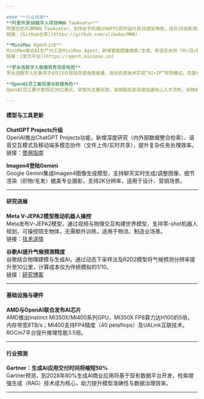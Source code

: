 ```yaml
---

#### **行业观察**  
**阿里开源3D数字人项目MNN TaoAvatar**  
阿里巴巴开源MNN TaoAvatar，支持在手机端以90FPS实时运行真3D虚拟角色，结合3D高斯溅射技术实现毫米级动作控制，可应用于虚拟客服、直播等场景。开源生态提供多模态输入API，降低开发门槛。  
链接：[GitHub仓库](https://github.com/alibaba/MNN)  

**MiniMax Agent上线**  
MiniMax推出AI生产力工具MiniMax Agent，新增智能图像搜索/生成、多语言支持（中/日/韩）及反思模式，优化长任务处理能力，适用于学术研究与代码调试。  
链接：[官方平台](https://agent.minimax.io)  

**罗永浩数字人直播首秀百度电商**  
罗永浩数字人形象将于6月15日登陆百度电商直播，依托百度技术实现“AI+IP”带货模式。百度电商已有超10万数字人主播，可降低商家运营成本80%，GMV平均提升62%。  

**OpenAI员工套现潮与软银角色**  
OpenAI员工累计套现近30亿美元，软银为主要买家。高频股权变现或加速核心人才流失，反映AI行业人才竞争压力。  

---
```


#### **模型与工具更新**  
**ChatGPT Projects升级**  
OpenAI推出ChatGPT Projects功能，新增深度研究（内外部数据整合检索）、语音交互模式及移动端多模态协作（文件上传/实时共享），提升复杂任务处理效率。  
链接：[使用指南](https://help.openai.com/en/articles/10169521-using-projects-in-chatgpt)  

**Imagen4登陆Gemini**  
Google Gemini集成Imagen4图像生成模型，支持聊天实时生成/调整图像，细节渲染（织物/毛发）媲美专业摄影，支持2K分辨率，适用于设计、营销场景。  

---

#### **研究进展**  
**Meta V-JEPA2模型推动机器人操控**  
Meta发布V-JEPA2模型，通过视频与物理交互构建世界模型，支持零-shot机器人规划，可操控陌生物体，无需额外训练，适用于物流、制造业场景。  
链接：[技术详情](https://ai.meta.com/vjepa/)  

**谷歌AI提升气候预测精度**  
谷歌结合物理建模与生成AI，通过动态下采样法及R2D2模型将气候预测分辨率提升至10公里，计算成本仅为传统模拟的1/10。  
链接：[研究博客](https://research.google/blog/zooming-in-efficient-regional-environmental-risk-assessment-with-generative-ai/)  

---

#### **基础设施与硬件**  
**AMD与OpenAI联合发布AI芯片**  
AMD推出Instinct MI350X/MI400系列GPU，MI350X FP8算力达H100的5倍，内存带宽8TB/s；MI400支持FP4精度（40 petaflops）及UALink互联技术。ROCm7平台提升推理性能3.5倍。  

---

#### **行业预测**  
**Gartner：生成AI应用交付时间将缩短50%**  
Gartner预测，到2028年80%生成AI商业应用将基于现有数据平台开发，检索增强生成（RAG）技术成为核心，助力提升模型准确性与数据治理效率。  

---
